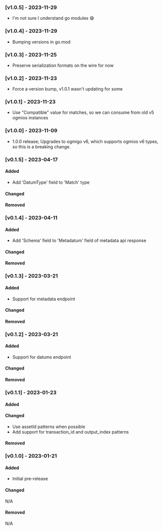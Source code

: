 ### [v1.0.5] - 2023-11-29

 - I'm not sure I understand go modules :sweat_smile:

### [v1.0.4] - 2023-11-29

 - Bumping versions in go.mod

### [v1.0.3] - 2023-11-25

 - Preserve serialization formats on the wire for now

### [v1.0.2] - 2023-11-23

 - Force a version bump, v1.0.1 wasn't updating for some

### [v1.0.1] - 2023-11-23

 - Use "Compatible" value for matches, so we can consume from old v5 ogmios instances

### [v1.0.0] - 2023-11-09

 - 1.0.0 release; Upgrades to ogmigo v6, which supports ogmios v6 types, so this is a breaking change.

### [v0.1.5] - 2023-04-17

#### Added

 - Add 'DatumType' field to 'Match' type

#### Changed

#### Removed

### [v0.1.4] - 2023-04-11

#### Added

 - Add 'Schema' field to 'Metadatum' field of metadata api response

#### Changed

#### Removed

### [v0.1.3] - 2023-03-21

#### Added

 - Support for metadata endpoint

#### Changed

#### Removed

### [v0.1.2] - 2023-03-21

#### Added

 - Support for datums endpoint

#### Changed

#### Removed

### [v0.1.1] - 2023-01-23

#### Added

#### Changed

 - Use assetId patterns when possible
 - Add support for transaction_id and output_index patterns

#### Removed

### [v0.1.0] - 2023-01-21

#### Added

 - Initial pre-release

#### Changed

N/A

#### Removed

N/A

